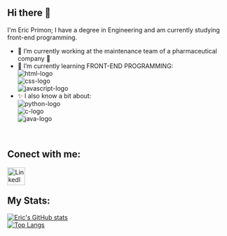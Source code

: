 ## Hi there 👋

I'm Eric Primon; I have a degree in Engineering and am currently studying front-end programming.

- 🔭 I’m currently working at the maintenance team of a pharmaceutical company 🧪
- 🌱 I’m currently learning FRONT-END PROGRAMMING: </br>
  <img src="https://img.shields.io/badge/HTML5-E34F26?style=for-the-badge&logo=html5&logoColor=white" alt="html-logo"/> </br>
  <img src="https://img.shields.io/badge/CSS3-1572B6?style=for-the-badge&logo=css3&logoColor=white" alt="css-logo"/> </br>
  <img src="https://img.shields.io/badge/JavaScript-323330?style=for-the-badge&logo=javascript&logoColor=F7DF1E" alt="javascript-logo"/>
- ✨ I also know a bit about: </br>
  <img src="https://img.shields.io/badge/Python-14354C?style=for-the-badge&logo=python&logoColor=white" alt="python-logo"/> </br>
  <img src="https://img.shields.io/badge/C%2B%2B-00599C?style=for-the-badge&logo=c%2B%2B&logoColor=white" alt="c-logo"/> </br>
  <img src="https://img.shields.io/badge/Java-ED8B00?style=for-the-badge&logo=openjdk&logoColor=white" alt="java-logo"/>
</br>

## Conect with me:
<p>
  <a href="https://www.linkedin.com/in/eric-primon-eng/"><img align="left" alt="LinkedIn" width="40px" src="https://img.icons8.com/?size=100&id=8808&format=png&color=000000"></a>
</p>
</br>
</br>

## My Stats:
[![Eric's GitHub stats](https://github-readme-stats.vercel.app/api?username=EricPrimon)](https://github.com/anuraghazra/github-readme-stats)
</br>
[![Top Langs](https://github-readme-stats.vercel.app/api/top-langs/?username=EricPrimon)](https://github.com/anuraghazra/github-readme-stats)

